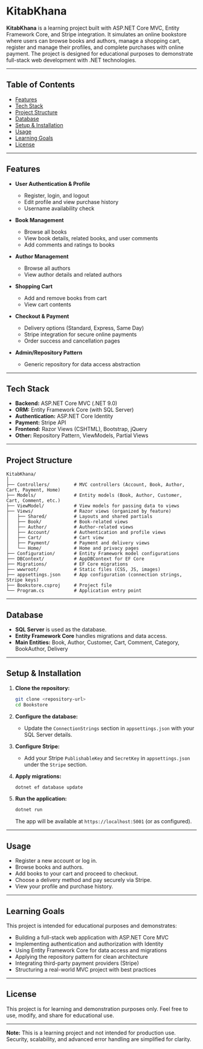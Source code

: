 # KitabKhana

**KitabKhana** is a learning project built with ASP.NET Core MVC, Entity Framework Core, and Stripe integration. It simulates an online bookstore where users can browse books and authors, manage a shopping cart, register and manage their profiles, and complete purchases with online payment. The project is designed for educational purposes to demonstrate full-stack web development with .NET technologies.

---

## Table of Contents

- [Features](#features)
- [Tech Stack](#tech-stack)
- [Project Structure](#project-structure)
- [Database](#database)
- [Setup & Installation](#setup--installation)
- [Usage](#usage)
- [Learning Goals](#learning-goals)
- [License](#license)

---

## Features

- **User Authentication & Profile**
  - Register, login, and logout
  - Edit profile and view purchase history
  - Username availability check

- **Book Management**
  - Browse all books
  - View book details, related books, and user comments
  - Add comments and ratings to books

- **Author Management**
  - Browse all authors
  - View author details and related authors

- **Shopping Cart**
  - Add and remove books from cart
  - View cart contents

- **Checkout & Payment**
  - Delivery options (Standard, Express, Same Day)
  - Stripe integration for secure online payments
  - Order success and cancellation pages

- **Admin/Repository Pattern**
  - Generic repository for data access abstraction

---

## Tech Stack

- **Backend:** ASP.NET Core MVC (.NET 9.0)
- **ORM:** Entity Framework Core (with SQL Server)
- **Authentication:** ASP.NET Core Identity
- **Payment:** Stripe API
- **Frontend:** Razor Views (CSHTML), Bootstrap, jQuery
- **Other:** Repository Pattern, ViewModels, Partial Views

---

## Project Structure

```
KitabKhana/
│
├── Controllers/         # MVC controllers (Account, Book, Author, Cart, Payment, Home)
├── Models/              # Entity models (Book, Author, Customer, Cart, Comment, etc.)
├── ViewModel/           # View models for passing data to views
├── Views/               # Razor views (organized by feature)
│   ├── Shared/          # Layouts and shared partials
│   ├── Book/            # Book-related views
│   ├── Author/          # Author-related views
│   ├── Account/         # Authentication and profile views
│   ├── Cart/            # Cart view
│   ├── Payment/         # Payment and delivery views
│   └── Home/            # Home and privacy pages
├── Configuration/       # Entity Framework model configurations
├── DBContext/           # AppDBContext for EF Core
├── Migrations/          # EF Core migrations
├── wwwroot/             # Static files (CSS, JS, images)
├── appsettings.json     # App configuration (connection strings, Stripe keys)
├── Bookstore.csproj     # Project file
└── Program.cs           # Application entry point
```

---

## Database

- **SQL Server** is used as the database.
- **Entity Framework Core** handles migrations and data access.
- **Main Entities:** Book, Author, Customer, Cart, Comment, Category, BookAuthor, Delivery

---

## Setup & Installation

1. **Clone the repository:**
   ```bash
   git clone <repository-url>
   cd Bookstore
   ```

2. **Configure the database:**
   - Update the `ConnectionStrings` section in `appsettings.json` with your SQL Server details.

3. **Configure Stripe:**
   - Add your Stripe `PublishableKey` and `SecretKey` in `appsettings.json` under the `Stripe` section.

4. **Apply migrations:**
   ```bash
   dotnet ef database update
   ```

5. **Run the application:**
   ```bash
   dotnet run
   ```
   The app will be available at `https://localhost:5001` (or as configured).

---

## Usage

- Register a new account or log in.
- Browse books and authors.
- Add books to your cart and proceed to checkout.
- Choose a delivery method and pay securely via Stripe.
- View your profile and purchase history.

---

## Learning Goals

This project is intended for educational purposes and demonstrates:

- Building a full-stack web application with ASP.NET Core MVC
- Implementing authentication and authorization with Identity
- Using Entity Framework Core for data access and migrations
- Applying the repository pattern for clean architecture
- Integrating third-party payment providers (Stripe)
- Structuring a real-world MVC project with best practices

---

## License

This project is for learning and demonstration purposes only. Feel free to use, modify, and share for educational use.

---

**Note:** This is a learning project and not intended for production use. Security, scalability, and advanced error handling are simplified for clarity. 
